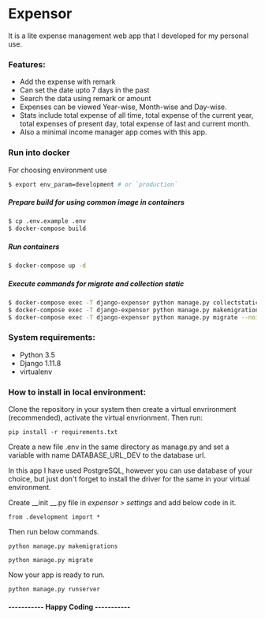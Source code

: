 # Expensor

It is a lite expense management web app that I developed for my personal use.

### Features:
- Add the expense with remark
- Can set the date upto 7 days in the past
- Search the data using remark or amount
- Expenses can be viewed Year-wise, Month-wise and Day-wise.
- Stats include total expense of all time, total expense of the current year, total expenses of present day, total expense of last and current month.
- Also a minimal income manager app comes with this app.

### Run into docker

For choosing environment use

```bash
$ export env_param=development # or `production`
```

##### Prepare build for using common image in containers
```bash
$ cp .env.example .env
$ docker-compose build
```

##### Run containers

```bash
$ docker-compose up -d
```

##### Execute commands for migrate and collection static
```bash
$ docker-compose exec -T django-expensor python manage.py collectstatic --noinput
$ docker-compose exec -T django-expensor python manage.py makemigrations 
$ docker-compose exec -T django-expensor python manage.py migrate --noinput
```

### System requirements:
- Python 3.5
- Django 1.11.8
- virtualenv

### How to install in local environment:

Clone the repository in your system then create a virtual envrironment (recommended), activate the virtual envrionment. Then run:

```
pip install -r requirements.txt
```

Create a new file .env in the same directory as manage.py and set a variable with name DATABASE_URL_DEV to the database url.

In this app I have used PostgreSQL, however you can use database of your choice, but just don't forget to install the driver for the same in your virtual environment.

Create __init __.py file in *expensor > settings* and add below code in it.
```
from .development import *
```
Then run below commands.
```
python manage.py makemigrations
```
```
python manage.py migrate
```

Now your app is ready to run.
```
python manage.py runserver
```


#### ----------- Happy Coding -----------